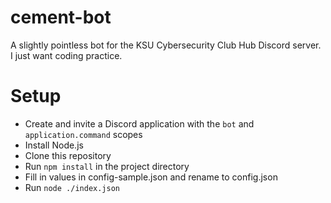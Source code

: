 # cement-bot
A slightly pointless bot for the KSU Cybersecurity Club Hub Discord server. I just want coding practice.

# Setup
- Create and invite a Discord application with the `bot` and `application.command` scopes
- Install Node.js
- Clone this repository
- Run `npm install` in the project directory
- Fill in values in config-sample.json and rename to config.json
- Run `node ./index.json`
